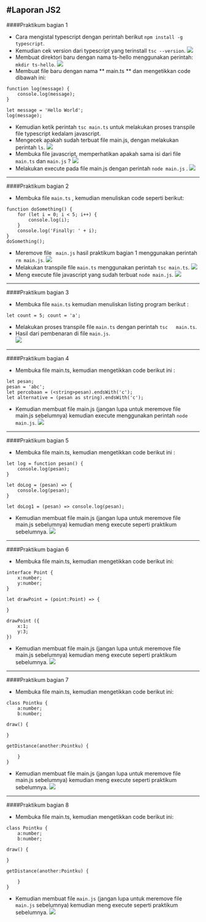 #Laporan JS2
---
####Praktikum bagian 1
- Cara mengistal typescript dengan perintah berikut ` npm install -g typescript `.
- Kemudian	cek	version	dari typescript	yang terinstall	 ` tsc --version `.
![](image/chapter1/soal1.jpg)
- Membuat direktori	baru dengan	nama ts-hello menggunakan perintah: ` mkdir ts-hello `.
![](image/chapter1/soal2.jpg)
- Membuat file	baru dengan	nama ** main.ts ** dan mengetikkan code dibawah ini:

```
function log(message) {
    console.log(message);
}

let message = 'Hello World';
log(message);

```
- Kemudian ketik perintah ` tsc main.ts ` untuk melakukan proses transpile file typescript kedalam javascript. 
- Mengecek apakah sudah	terbuat	file main.js, dengan melakukan	perintah ` ls `.
![](image/chapter1/ls.jpg)	
- Membuka file	javascript,	memperhatikan apakah sama	isi	dari file	` main.ts `	dan	` main.js `	?
![](image/chapter1/soal4.jpg)
- Melakukan	execute	pada file	main.js	dengan	perintah ` node main.js ` .
![](image/chapter1/soal5.jpg)
	


---


####Praktikum bagian 2
- Membuka file	` main.ts `	, kemudian	menuliskan	code seperti berikut:
```
function doSomething() {
    for (let i = 0; i < 5; i++) {
        console.log(i);
    }
    console.log('Finally: ' + i);
}
doSomething();
```
- Meremove file	` main.js`	hasil praktikum	bagian	1 menggunakan perintah ` rm	main.js `.
![](image/chapter1/soal6.jpg)
- Melakukan	transpile file ` main.ts ` menggunakan perintah ` tsc main.ts `.
![](image/chapter1/soal7.jpg)
- Meng execute	file javascript	yang sudah terbuat ` node main.js `.
![](image/chapter1/soal8.jpg)

---
####Praktikum bagian 3
- Membuka file ` main.ts ` kemudian	menuliskan listing program	berikut	:

`
let count = 5;
count = 'a';
`
- Melakukan	proses transpile file ` main.ts `	dengan	perintah	` tsc	main.ts `.
- Hasil dari pembenaran di file ` main.js `.	
![](image/chapter1/soal9.jpg)	
	

---
####Praktikum bagian 4
- Membuka file	main.ts, kemudian mengetikkan code	berikut	ini	:
```
let pesan;
pesan = 'abc';
let percobaan = (<string>pesan).endsWith('c');
let alternative = (pesan as string).endsWith('c');
```
- Kemudian	membuat	file main.js	(jangan	lupa untuk	meremove file	main.js	sebelumnya)	kemudian execute menggunakan perintah ` node main.js `.
![](image/chapter1/soal10.jpg)

---
####Praktikum bagian 5
- Membuka file	main.ts, kemudian mengetikkan code	berikut	ini	:

```
let log = function pesan() {
    console.log(pesan);
}

let doLog = (pesan) => {
    console.log(pesan);
}

let doLog1 = (pesan) => console.log(pesan);

```
- Kemudian	membuat	file	main.js	(jangan	lupa	untuk	meremove	file	main.js	sebelumnya)	kemudian meng execute seperti praktikum	sebelumnya.
![](image/chapter1/soal11.jpg)

---
####Praktikum bagian 6
- Membuka	file	main.ts,	kemudian	mengetikkan	code berikut ini:

```
interface Point {
    x:number;
    y:number;
}

let drawPoint = (point:Point) => {

}

drawPoint ({
    x:1;
    y:3;
})
```
- Kemudian	membuat	file	main.js	(jangan	lupa	untuk	meremove	file	main.js	sebelumnya)	kemudian meng execute seperti praktikum	sebelumnya.
![](image/chapter1/soal12.jpg)


---
####Praktikum bagian 7
- Membuka	file	main.ts,	kemudian	mengetikkan	code berikut ini:

```
class Pointku {
    a:number;
    b:number;

draw() {

}

getDistance(another:Pointku) {

    }
}
```
- Kemudian	membuat	file	main.js	(jangan	lupa	untuk	meremove	file	main.js	sebelumnya)	kemudian meng execute seperti praktikum	sebelumnya.
![](image/chapter1/soal13.jpg)


---
####Praktikum bagian 8
- Membuka	file	main.ts,	kemudian	mengetikkan	code berikut ini:

```
class Pointku {
    a:number;
    b:number;

draw() {

}

getDistance(another:Pointku) {

    }
}
```
- Kemudian	membuat	file ` main.js ` (jangan lupa untuk	meremove file ` main.js` sebelumnya)	kemudian meng execute seperti praktikum	sebelumnya.
![](image/chapter1/soal14.jpg)

